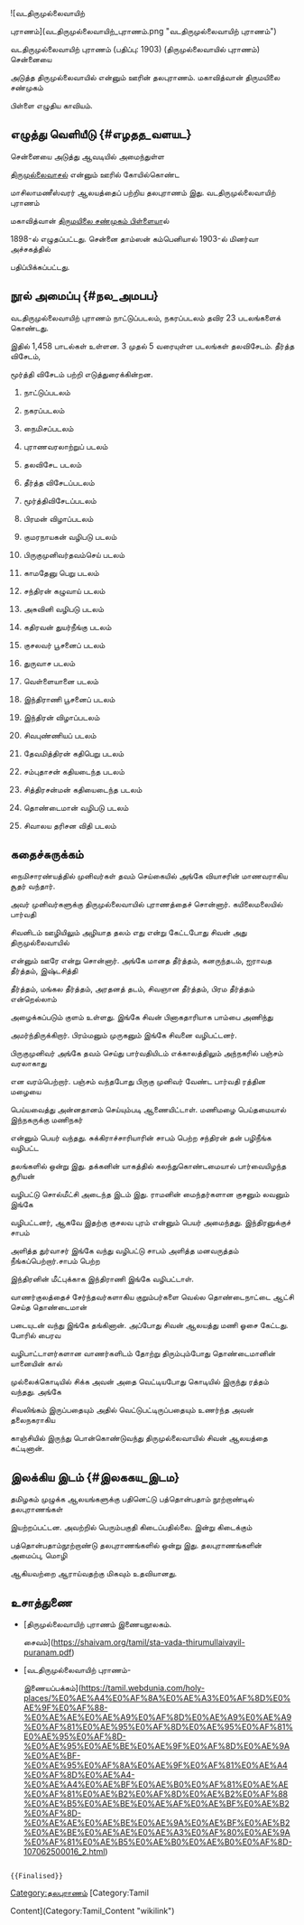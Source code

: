 ![வடதிருமுல்லைவாயிற்
புராணம்](வடதிருமுல்லைவாயிற்_புராணம்.png "வடதிருமுல்லைவாயிற் புராணம்")
வடதிருமுல்லைவாயிற் புராணம் (பதிப்பு: 1903) (திருமுல்லைவாயில் புராணம்) சென்னையை
அடுத்த திருமுல்லைவாயில் என்னும் ஊரின் தலபுராணம். மகாவித்வான் திருமயிலை சண்முகம்
பிள்ளை எழுதிய காவியம்.

## எழுத்து வெளியீடு {#எழதத_வளயட}

சென்னையை அடுத்து ஆவடியில் அமைந்துள்ள
[திருமுல்லைவாசல்](திருமுல்லைவாசல் "wikilink") என்னும் ஊரில் கோயில்கொண்ட
மாசிலாமணீஸ்வரர் ஆலயத்தைப் பற்றிய தலபுராணம் இது. வடதிருமுல்லைவாயிற் புராணம்
மகாவித்வான் [திருமயிலை சண்முகம் பிள்ளைய](திருமயிலை_சண்முகம்_பிள்ளை "wikilink")ால்
1898-ல் எழுதப்பட்டது. சென்னை தாம்ஸன் கம்பெனியால் 1903-ல் மினர்வா அச்சகத்தில்
பதிப்பிக்கப்பட்டது.

## நூல் அமைப்பு {#நல_அமபப}

வடதிருமுல்லைவாயிற் புராணம் நாட்டுப்படலம், நகரப்படலம் தவிர 23 படலங்களைக் கொண்டது.
இதில் 1,458 பாடல்கள் உள்ளன. 3 முதல் 5 வரையுள்ள படலங்கள் தலவிசேடம். தீர்த்த விசேடம்,
மூர்த்தி விசேடம் பற்றி எடுத்துரைக்கின்றன.

1.  நாட்டுப்படலம்
2.  நகரப்படலம்
3.  நைமிசப்படலம்
4.  புராணவரலாற்றுப் படலம்
5.  தலவிசேட படலம்
6.  தீர்த்த விசேடப்படலம்
7.  மூர்த்திவிசேடப்படலம்
8.  பிரமன் விழாப்படலம்
9.  குமரநாயகன் வழிபடு படலம்
10. பிருகுமுனிவர்தவம்செய் படலம்
11. காமதேனு பெறு படலம்
12. சந்திரன் கழுவாய் படலம்
13. அசுவினி வழிபடு படலம்
14. கதிரவன் துயர்நீங்கு படலம்
15. குசலவர் பூசனைப் படலம்
16. துருவாச படலம்
17. வெள்ளையானை படலம்
18. இந்திராணி பூசனைப் படலம்
19. இந்திரன் விழாப்படலம்
20. சிவபுண்ணியப் படலம்
21. தேவமித்திரன் கதிபெறு படலம்
22. சம்புதாசன் கதியடைந்த படலம்
23. சித்திரசன்மன் கதியைடைந்த படலம்
24. தொண்டைமான் வழிபடு படலம்
25. சிவாலய தரிசன விதி படலம்

## கதைச்சுருக்கம்

நைமிசாரண்யத்தில் முனிவர்கள் தவம் செய்கையில் அங்கே வியாசரின் மாணவராகிய சூதர் வந்தார்.
அவர் முனிவர்களுக்கு திருமுல்லைவாயில் புராணத்தைச் சொன்னார். கயிலைமலையில் பார்வதி
சிவனிடம் ஊழியிலும் அழியாத தலம் எது என்று கேட்டபோது சிவன் அது திருமுல்லைவாயில்
என்னும் ஊரே என்று சொன்னார். அங்கே மானத தீர்த்தம், கனருந்தடம், ஐராவத தீர்த்தம், இஷ்டசித்தி
தீர்த்தம், மங்கல தீர்த்தம், அரதனத் தடம், சிவஞான தீர்த்தம், பிரம தீர்த்தம் என்றெல்லாம்
அழைக்கப்படும் குளம் உள்ளது. இங்கே சிவன் பினாகதாரியாக பாம்பை அணிந்து
அமர்ந்திருக்கிறார். பிரம்மனும் முருகனும் இங்கே சிவனை வழிபட்டனர்.

பிருகுமுனிவர் அங்கே தவம் செய்து பார்வதியிடம் எக்காலத்திலும் அந்நகரில் பஞ்சம் வரலாகாது
என வரம்பெற்றார். பஞ்சம் வந்தபோது பிருகு முனிவர் வேண்ட பார்வதி ரத்தின மழையை
பெய்யவைத்து அன்னதானம் செய்யும்படி ஆணையிட்டாள். மணிமழை பெய்தமையால் இந்நகருக்கு மணிநகர்
என்னும் பெயர் வந்தது. சுக்கிராச்சாரியாரின் சாபம் பெற்ற சந்திரன் தன் பழிநீங்க வழிபட்ட
தலங்களில் ஒன்று இது. தக்கனின் யாகத்தில் கலந்துகொண்டமையால் பார்வையிழந்த சூரியன்
வழிபட்டு சொல்மீட்சி அடைந்த இடம் இது. ராமனின் மைந்தர்களான குசனும் லவனும் இங்கே
வழிபட்டனர், ஆகவே இதற்கு குசலவ புரம் என்னும் பெயர் அமைந்தது. இந்திரனுக்குச் சாபம்
அளித்த துர்வாசர் இங்கே வந்து வழிபட்டு சாபம் அளித்த மனவருத்தம் நீங்கப்பெற்றார்.சாபம் பெற்ற
இந்திரனின் மீட்புக்காக இந்திராணி இங்கே வழிபட்டாள்.

வாணர்குலத்தைச் சேர்ந்தவர்களாகிய குறும்பர்களை வெல்ல தொண்டைநாட்டை ஆட்சி செய்த தொண்டைமான்
படையுடன் வந்து இங்கே தங்கினான். அப்போது சிவன் ஆலயத்து மணி ஓசை கேட்டது. போரில் பைரவ
வழிபாட்டாளர்களான வாணர்களிடம் தோற்று திரும்பும்போது தொண்டைமானின் யானையின் கால்
முல்லைக்கொடியில் சிக்க அவன் அதை வெட்டியபோது கொடியில் இருந்து ரத்தம் வந்தது. அங்கே
சிவலிங்கம் இருப்பதையும் அதில் வெட்டுபட்டிருப்பதையும் உணர்ந்த அவன் தலைநகராகிய
காஞ்சியில் இருந்து பொன்கொண்டுவந்து திருமுல்லைவாயில் சிவன் ஆலயத்தை கட்டினான்.

## இலக்கிய இடம் {#இலககய_இடம}

தமிழகம் முழுக்க ஆலயங்களுக்கு பதினெட்டு பத்தொன்பதாம் நூற்றாண்டில் தலபுராணங்கள்
இயற்றப்பட்டன. அவற்றில் பெரும்பகுதி கிடைப்பதில்லை. இன்று கிடைக்கும்
பத்தொன்பதாம்நூற்றாண்டு தலபுராணங்களில் ஒன்று இது. தலபுராணங்களின் அமைப்பு, மொழி
ஆகியவற்றை ஆராய்வதற்கு மிகவும் உதவியானது.

## உசாத்துணை

-   [திருமுல்லைவாயிற் புராணம் இணையநூலகம்.
    சைவம்](https://shaivam.org/tamil/sta-vada-thirumullaivayil-puranam.pdf)
-   [வடதிருமுல்லைவாயிற் புராணம்-
    இணையப்பக்கம்](https://tamil.webdunia.com/holy-places/%E0%AE%A4%E0%AF%8A%E0%AE%A3%E0%AF%8D%E0%AE%9F%E0%AF%88-%E0%AE%AE%E0%AE%A9%E0%AF%8D%E0%AE%A9%E0%AE%A9%E0%AF%81%E0%AE%95%E0%AF%8D%E0%AE%95%E0%AF%81%E0%AE%95%E0%AF%8D-%E0%AE%95%E0%AE%BE%E0%AE%9F%E0%AF%8D%E0%AE%9A%E0%AE%BF-%E0%AE%95%E0%AF%8A%E0%AE%9F%E0%AF%81%E0%AE%A4%E0%AF%8D%E0%AE%A4-%E0%AE%A4%E0%AE%BF%E0%AE%B0%E0%AF%81%E0%AE%AE%E0%AF%81%E0%AE%B2%E0%AF%8D%E0%AE%B2%E0%AF%88%E0%AE%B5%E0%AE%BE%E0%AE%AF%E0%AE%BF%E0%AE%B2%E0%AF%8D-%E0%AE%AE%E0%AE%BE%E0%AE%9A%E0%AE%BF%E0%AE%B2%E0%AE%BE%E0%AE%AE%E0%AE%A3%E0%AF%80%E0%AE%9A%E0%AF%81%E0%AE%B5%E0%AE%B0%E0%AE%B0%E0%AF%8D-107062500016_2.html)

```{=mediawiki}
{{Finalised}}
```
[Category:தலபுராணம்](Category:தலபுராணம் "wikilink") [Category:Tamil
Content](Category:Tamil_Content "wikilink")
